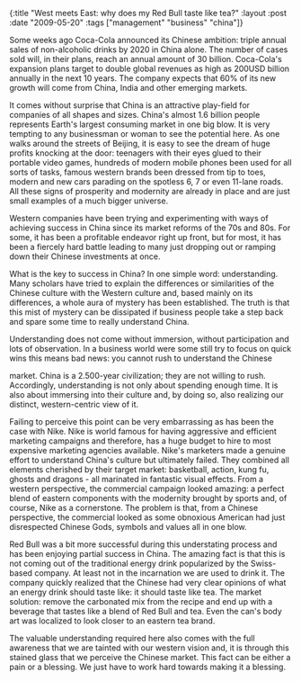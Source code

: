 {:title  "West meets East: why does my Red Bull taste like tea?"
 :layout :post
 :date   "2009-05-20"
 :tags   ["management" "business" "china"]}
 
Some weeks ago Coca-Cola announced its Chinese ambition: triple annual sales of non-alcoholic drinks by 2020 in China alone. The number of cases sold will, in their plans, reach an annual amount of 30 billion. Coca-Cola's expansion plans target to double global revenues as high as 200USD billion annually in the next 10 years. The company expects that 60% of its new growth will come from China, India and other emerging markets.

It comes without surprise that China is an attractive play-field for companies of all shapes and sizes. China's almost 1.6 billion people represents Earth's largest consuming market in one big blow. It is very tempting to any businessman or woman to see the potential here. As one walks around the streets of Beijing, it is easy to see the dream of huge profits knocking at the door: teenagers with their eyes glued to their portable video games, hundreds of modern mobile phones been used for all sorts of tasks, famous western brands been dressed from tip to toes, modern and new cars parading on the spotless 6, 7 or even 11-lane roads. All these signs of prosperity and modernity are already in place and are just small examples of a much bigger universe.

Western companies have been trying and experimenting with ways of achieving success in China since its market reforms of the 70s and 80s. For some, it has been a profitable endeavor right up front, but for most, it has been a fiercely hard battle leading to many just dropping out or ramping down their Chinese investments at once.

What is the key to success in China? In one simple word: understanding. Many scholars have tried to explain the differences or similarities of the Chinese culture with the Western culture and, based mainly on its differences, a whole aura of mystery has been established. The truth is that this mist of mystery can be dissipated if business people take a step back and spare some time to really understand China.

Understanding does not come without immersion, without participation and lots of observation. In a business world were some still try to focus on quick wins this means bad news: you cannot rush to understand the Chinese

market. China is a 2.500-year civilization; they are not willing to rush. Accordingly, understanding is not only about spending enough time. It is also about immersing into their culture and, by doing so, also realizing our distinct, western-centric view of it.

Failing to perceive this point can be very embarrassing as has been the case with Nike. Nike is world famous for having aggressive and efficient marketing campaigns and therefore, has a huge budget to hire to most expensive marketing agencies available. Nike's marketers made a genuine effort to understand China's culture but ultimately failed. They combined all elements cherished by their target market: basketball, action, kung fu, ghosts and dragons - all marinated in fantastic visual effects. From a western perspective, the commercial campaign looked amazing: a perfect blend of eastern components with the modernity brought by sports and, of course, Nike as a cornerstone. The problem is that, from a Chinese perspective, the commercial looked as some obnoxious American had just disrespected Chinese Gods, symbols and values all in one blow.

Red Bull was a bit more successful during this understating process and has been enjoying partial success in China. The amazing fact is that this is not coming out of the traditional energy drink popularized by the Swiss-based company. At least not in the incarnation we are used to drink it. The company quickly realized that the Chinese had very clear opinions of what an energy drink should taste like: it should taste like tea. The market solution: remove the carbonated mix from the recipe and end up with a beverage that tastes like a blend of Red Bull and tea. Even the can's body art was localized to look closer to an eastern tea brand.

The valuable understanding required here also comes with the full awareness that we are tainted with our western vision and, it is through this stained glass that we perceive the Chinese market. This fact can be either a pain or a blessing. We just have to work hard towards making it a blessing.
